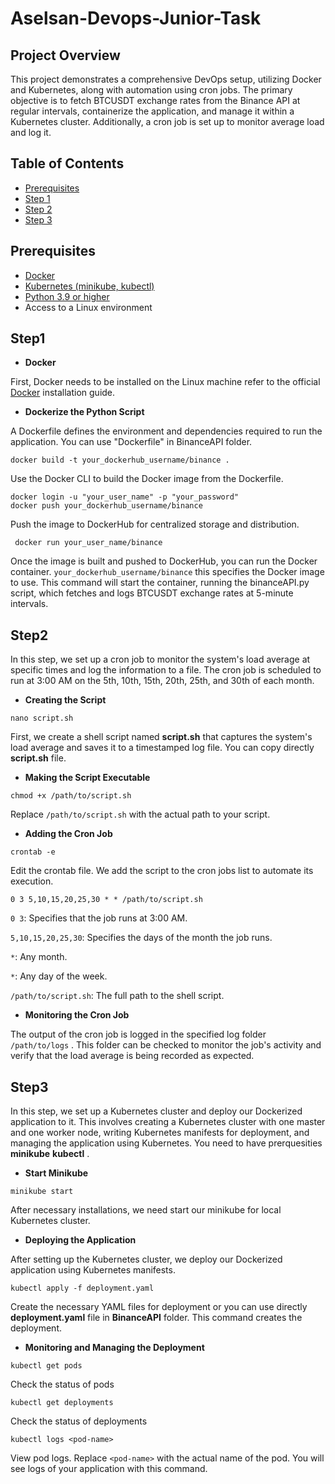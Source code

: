 # Aselsan-Devops-Junior-Task

## Project Overview
This project demonstrates a comprehensive DevOps setup, utilizing Docker and Kubernetes, along with automation using cron jobs. The primary objective is to fetch BTCUSDT exchange rates from the Binance API at regular intervals, containerize the application, and manage it within a Kubernetes cluster. Additionally, a cron job is set up to monitor average load and log it.

## Table of Contents
- [Prerequisites](#prerequisites)
- [Step 1](#step1)
- [Step 2](#step2)
- [Step 3](#step3)

## Prerequisites
- [Docker](https://docs.docker.com/engine/install/)
- [Kubernetes (minikube, kubectl)](https://kubernetes.io/docs/setup/)
- [Python 3.9 or higher](https://www.python.org/downloads/)
- Access to a Linux environment

## Step1
- **Docker**

First, Docker needs to be installed on the Linux machine refer to the official [Docker](https://docs.docker.com/engine/install/) installation guide.

- **Dockerize the Python Script**

A Dockerfile defines the environment and dependencies required to run the application. You can use "Dockerfile" in BinanceAPI folder.
```
docker build -t your_dockerhub_username/binance .
```
Use the Docker CLI to build the Docker image from the Dockerfile.
  ```
docker login -u "your_user_name" -p "your_password"
docker push your_dockerhub_username/binance
```
Push the image to DockerHub for centralized storage and distribution.
```
 docker run your_user_name/binance
```
Once the image is built and pushed to DockerHub, you can run the Docker container. `your_dockerhub_username/binance` this specifies the Docker image to use. This command will start the container, running the binanceAPI.py script, which fetches and logs BTCUSDT exchange rates at 5-minute intervals.

## Step2
In this step, we set up a cron job to monitor the system's load average at specific times and log the information to a file. The cron job is scheduled to run at 3:00 AM on the 5th, 10th, 15th, 20th, 25th, and 30th of each month.

- **Creating the Script**
```
nano script.sh
```
First, we create a shell script named **script.sh** that captures the system's load average and saves it to a timestamped log file. You can copy directly **script.sh** file.

- **Making the Script Executable**
``` 
chmod +x /path/to/script.sh
```
Replace `/path/to/script.sh` with the actual path to your script.

- **Adding the Cron Job**
```
crontab -e
```
Edit the crontab file. We add the script to the cron jobs list to automate its execution.

```
0 3 5,10,15,20,25,30 * * /path/to/script.sh
```
`0 3`: Specifies that the job runs at 3:00 AM.

`5,10,15,20,25,30`: Specifies the days of the month the job runs.

`*`: Any month.

`*`: Any day of the week.

 `/path/to/script.sh`: The full path to the shell script.

 - **Monitoring the Cron Job**

 The output of the cron job is logged in the specified log folder `/path/to/logs` . This folder can be checked to monitor the job's activity and verify that the load average is being recorded as expected.

## Step3
In this step, we set up a Kubernetes cluster and deploy our Dockerized application to it. This involves creating a Kubernetes cluster with one master and one worker node, writing Kubernetes manifests for deployment, and managing the application using Kubernetes. You need to have prerquesities **minikube** **kubectl** .

- **Start Minikube**
```
minikube start
```
After necessary installations, we need start our minikube for local Kubernetes cluster.

- **Deploying the Application**
  
After setting up the Kubernetes cluster, we deploy our Dockerized application using Kubernetes manifests.
```
kubectl apply -f deployment.yaml
```
Create the necessary YAML files for deployment or you can use directly **deployment.yaml** file in **BinanceAPI** folder. This command creates the deployment.

 - **Monitoring and Managing the Deployment**

```
kubectl get pods
```
Check the status of pods

```
kubectl get deployments
```
Check the status of deployments

```
kubectl logs <pod-name>
```
View pod logs. Replace `<pod-name>` with the actual name of the pod. You will see logs of your application with this command.












